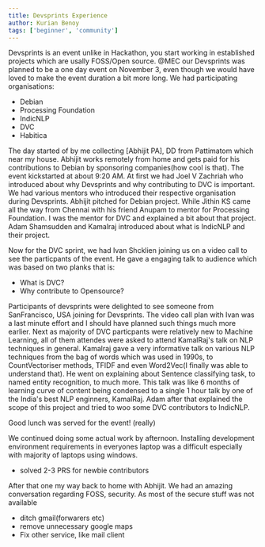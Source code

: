 ```yaml
---
title: Devsprints Experience
author: Kurian Benoy
tags: ['beginner', 'community']
---
```




Devsprints is an event unlike in Hackathon, you start working in established projects which are usally FOSS/Open source.
@MEC our Devsprints was planned to be a one day event on November 3, even though we would have loved to make the event
duration a bit more long. We had participating organisations:

- Debian
- Processing Foundation
- IndicNLP
- DVC
- Habitica

The day started of by me collecting [Abhijit PA]<link>, DD from Pattimatom which near my house. Abhijit works remotely
from home and gets paid for his contributions to Debian by sponsoring companies(how cool is that). The event kickstarted
at about 9:20 AM. At first we had Joel V Zachriah who introduced about why Devsprints and why contributing to DVC is
important. We had various mentors who introduced their respective organisation during Devsprints. Abhijit pitched for
Debian project. While Jithin KS<link> came all the way from Chennai with his friend Anupam to mentor for Processing
Foundation. I was the mentor for DVC and explained a bit about that project. Adam Shamsudden and Kamalraj introduced
about what is IndicNLP and their project.

<picture in audiorium>

Now for the DVC sprint, we had Ivan Shcklien joining us on a video call to see the particpants of the event. He gave a
engaging talk to audience which was based on two planks that is:
- What is DVC?
- Why contribute to Opensource?

<link Ivan image>

Participants of devsprints were delighted to see someone from SanFrancisco, USA joining for Devsprints. The video call
plan with Ivan was a last minute effort and I should have planned such things much more earlier.
Next as majority of DVC particpants were relatively new to Machine Learning, all of them attendes were asked to attend
KamalRaj's talk on NLP techniques in general. Kamalraj gave a very informative talk on various NLP techniques from the
bag of words which was used in 1990s, to CountVectoriser methods, TFIDF and even Word2Vec(I finally was able to
understand that). He went on explaining about Sentence classifying task, to named entity recognition, to much more.
This talk was like 6 months of learning curve of content being condensed to a single 1 hour talk by one of the India's
best NLP enginners, KamalRaj. Adam after that explained the scope of this project and tried to woo some DVC contributors
to IndicNLP.

<link kamalraj image>

Good lunch was served for the event! (really)

We continued doing some actual work by afternoon. Installing development environment requirements in everyones laptop
was a difficult especially with majority of laptops using windows. 
- solved 2-3 PRS for newbie contributors


After that one my way back to home with Abhijit. We had an amazing conversation regarding FOSS, security. As most of the
secure stuff was not available
- ditch gmail(forwarers etc)
- remove unnecessary google maps
- Fix other service, like mail client

